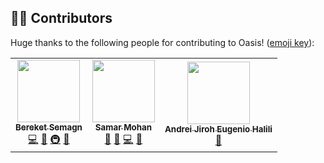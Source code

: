 <!-- markdownlint-disable -->
## 🙏🏻 Contributors

Huge thanks to the following people for contributing to Oasis! ([emoji key](https://allcontributors.org/docs/en/emoji-key)):

<!-- ALL-CONTRIBUTORS-LIST:START - Do not remove or modify this section -->
<!-- prettier-ignore-start -->
<!-- markdownlint-disable -->
<table>
  <tr>
    <td align="center"><a href="https://github.com/heybereket"><img src="https://avatars.githubusercontent.com/u/68391329?v=4?s=100" width="100px;" alt=""/><br /><sub><b>Bereket Semagn</b></sub></a><br /><a href="https://github.com/oasis-sh/oasis/commits?author=heybereket" title="Code">💻</a> <a href="https://github.com/oasis-sh/oasis/commits?author=heybereket" title="Documentation">📖</a> <a href="#infra-heybereket" title="Infrastructure (Hosting, Build-Tools, etc)">🚇</a> <a href="#maintenance-heybereket" title="Maintenance">🚧</a></td>
    <td align="center"><a href="https://github.com/samarmohan"><img src="https://avatars.githubusercontent.com/u/71091489?v=4?s=100" width="100px;" alt=""/><br /><sub><b>Samar Mohan</b></sub></a><br /><a href="#question-samarmohan" title="Answering Questions">💬</a> <a href="https://github.com/oasis-sh/oasis/issues?q=author%3Asamarmohan" title="Bug reports">🐛</a> <a href="https://github.com/oasis-sh/oasis/commits?author=samarmohan" title="Code">💻</a> <a href="#tool-samarmohan" title="Tools">🔧</a></td>
    <td align="center"><a href="https://andreijiroh.tk/"><img src="https://avatars.githubusercontent.com/u/34998342?v=4?s=100" width="100px;" alt=""/><br /><sub><b>Andrei Jiroh Eugenio Halili</b></sub></a><br /><a href="https://github.com/oasis-sh/oasis/commits?author=AndreiJirohHaliliDev2006" title="Documentation">📖</a></td>
  </tr>
</table>

<!-- markdownlint-restore -->
<!-- prettier-ignore-end -->

<!-- ALL-CONTRIBUTORS-LIST:END -->
